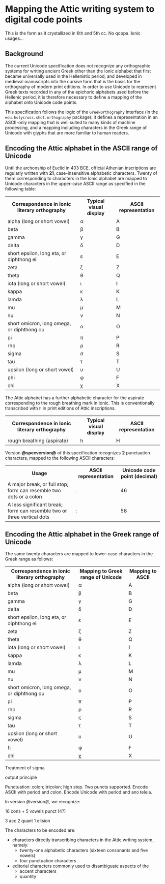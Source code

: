 # Mapping the Attic writing system to digital code points

This is the form as it crystallized in 6th and 5th cc. No qoppa.  Ionic usages...

## Background

The current Unicode specification does not recognize any orthographic systems for writing ancient Greek other than the Ionic alphabet that first became universally used in the Hellenistic period, and developed in medieval manuscripts into the cursive form that is the basis for the orthography of modern print editions. In order to use Unicode to represent Greek texts recorded in any of the epichoric alphabets used before the Hellenic period, it is therefore necessary to define a mapping of the alphabet onto Unicode code points.

This specification follows the logic of the `GreekOrthography` interface (in the `edu.holycross.shot.orthography` package): it defines a representation in an ASCII-only mapping that is well suited to many kinds of machine processing, and a mapping including characters in the Greek range of Unicode with glyphs that are more familiar to human readers.

## Encoding the Attic alphabet in the ASCII range of Unicode

Until the archonship of Euclid in 403 BCE, official Athenian inscriptions are regularly written with <strong concordion:assertEquals="countAlphas()">21</strong>, case-insensitive alphabetic characters.  Twenty of them corresponding to characters in the Ionic alphabet are mapped to Unicode characters in the upper-case ASCII range as specified in the following table:

<table concordion:execute="#result = asciiForU(#src)">

<tr>
  <th>Correspondence in Ionic literary orthography </th>
   <th concordion:set="#src">Typical visual display</th>
  <th concordion:assertEquals="#result">ASCII representation</th>
</tr>
<tr><td>alpha (long or short vowel)</td><td>α</td><td>A</td></tr>
<tr><td>beta</td><td>β</td><td>B</td></tr>
<tr><td>gamma</td><td>γ</td><td>G</td></tr>
<tr><td>delta</td><td>δ</td><td>D</td></tr>
<tr><td>short epsilon, long eta, or diphthong ei</td><td>ε</td><td>E</td></tr>
<tr><td>zeta</td><td>ζ</td><td>Z</td></tr>
<tr><td>theta</td><td>θ</td><td>Q</td></tr>
<tr><td>iota (long or short vowel)</td><td>ι</td><td>I</td></tr>
<tr><td>kappa</td><td>κ</td><td>K</td></tr>
<tr><td>lamda</td><td>λ</td><td>L</td></tr>
<tr><td>mu</td><td>μ</td><td>M</td></tr>
<tr><td>nu</td><td>ν</td><td>N</td></tr>
<tr><td>short omicron, long omega, or diphthong ou</td><td>ο</td><td>O</td></tr>
<tr><td>pi</td><td>π</td><td>P</td></tr>
<tr><td>rho</td><td>ρ</td><td>R</td></tr>
<tr><td>sigma</td><td>σ</td><td>S</td></tr>
<tr><td>tau</td><td>τ</td><td>T</td></tr>
<tr><td>upsilon (long or short vowel)</td><td>υ</td><td>U</td></tr>
<tr><td>phi</td><td>φ</td><td>F</td></tr>
<tr><td>chi</td><td>χ</td><td>X</td></tr>
</table>

The Attic alphabet has a further alphabetic character for the aspirate corresponding to the rough breathing mark in Ionic.  This is conventionally  transcribed with `h` in print editions of Attic inscriptions.

<table  concordion:execute="#result = getRoughBreathing()">
<tr>
  <th>Correspondence in Ionic literary orthography </th>
   <th >Typical visual display</th>
  <th concordion:assertEquals="#result">ASCII representation</th>
</tr>
<tr><td>rough breathing (aspirate)</td><td>h</td><td>H</td></tr>
</table>

Version <strong>@specversion@</strong> of this specification recognizes <strong concordion:assertEquals="countPuncts()">2</strong> punctuation characters, mapped to the following ASCII characters:

<table concordion:execute="#result = codePoint(#src)">

<tr>
  <th>Usage </th>
   <th concordion:set="#src">ASCII representation</th>
  <th concordion:assertEquals="#result">Unicode code point (decimal)</th>
</tr>
<tr><td>A major break, or full stop; form can resemble two dots or a colon</td><td>.</td><td>46</td></tr>
<tr><td>A less significant break; form can resemble two or three vertical dots </td><td>:</td><td>58</td></tr>
</table>





## Encoding the Attic alphabet in the Greek range of Unicode

The same twenty characters are mapped to lower-case characters in the Greek range as follows:

<table concordion:execute="#result = uForAscii(#src)">

<tr>
  <th>Correspondence in Ionic literary orthography </th>
  <th concordion:assertEquals="#result">Mapping to Greek range of Unicode</th>
   <th concordion:set="#src">Mapping to ASCII</th>

</tr>
<tr><td>alpha (long or short vowel)</td><td>α</td><td>A</td></tr>
<tr><td>beta</td><td>β</td><td>B</td></tr>
<tr><td>gamma</td><td>γ</td><td>G</td></tr>
<tr><td>delta</td><td>δ</td><td>D</td></tr>
<tr><td>short epsilon, long eta, or diphthong ei</td><td>ε</td><td>E</td></tr>
<tr><td>zeta</td><td>ζ</td><td>Z</td></tr>
<tr><td>theta</td><td>θ</td><td>Q</td></tr>
<tr><td>iota (long or short vowel)</td><td>ι</td><td>I</td></tr>
<tr><td>kappa</td><td>κ</td><td>K</td></tr>
<tr><td>lamda</td><td>λ</td><td>L</td></tr>
<tr><td>mu</td><td>μ</td><td>M</td></tr>
<tr><td>nu</td><td>ν</td><td>N</td></tr>
<tr><td>short omicron, long omega, or diphthong ou</td><td>ο</td><td>O</td></tr>
<tr><td>pi</td><td>π</td><td>P</td></tr>
<tr><td>rho</td><td>ρ</td><td>R</td></tr>
<tr><td>sigma</td><td>ς</td><td>S</td></tr>
<tr><td>tau</td><td>τ</td><td>T</td></tr>
<tr><td>upsilon (long or short vowel)</td><td>υ</td><td>U</td></tr>
<tr><td>fi</td><td>φ</td><td>F</td></tr>
<tr><td>chi</td><td>χ</td><td>X</td></tr>
</table>




Treatment of sigma

output principle



Punctuation:  colon; tricolon; high stop.  Two puncts supported.  Encode ASCII with period and colon.  Encode Unicode with period and ano teleia.

In version @version@, we recognize:

16 cons + 5 vowels
punct (4?)


3 acc
2 quant
1 elision


The characters to be encoded are:


- characters directly transcribing characters in the Attic writing system, namely:
    - twenty-one alphabetic characters (sixteen consonants and five vowels)
    - four punctuation characters
- editorial characters commonly used to disambiguate aspects of the
    - accent characters
    - quantity
